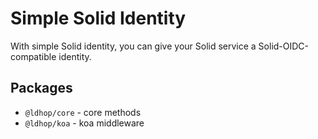 # Simple Solid Identity

With simple Solid identity, you can give your Solid service a Solid-OIDC-compatible identity.

## Packages

- `@ldhop/core` - core methods
- `@ldhop/koa` - koa middleware
